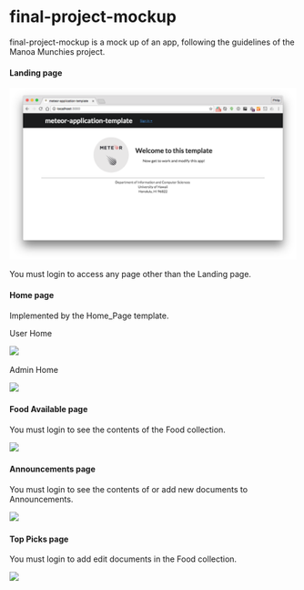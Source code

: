 # final-project-mockup

final-project-mockup is a mock up of an app, following the guidelines of the Manoa Munchies project.

#### Landing page

![](https://raw.githubusercontent.com/Enakano/final-project-mockup/master/doc/landing-page.png)

You must login to access any page other than the Landing page. 

#### Home page

Implemented by the Home_Page template. 

User Home

![](https://raw.githubusercontent.com/Enakano/final-project-mockup/master/doc/user-home.png)

Admin Home

![](https://raw.githubusercontent.com/Enakano/final-project-mockup/master/doc/admin-home.png)

#### Food Available page

You must login to see the contents of the Food collection.

![](https://raw.githubusercontent.com/Enakano/final-project-mockup/master/doc/food-available.png)

#### Announcements page

You must login to see the contents of or add new documents to Announcements.

![](https://raw.githubusercontent.com/Enakano/final-project-mockup/master/doc/announcements.png)

#### Top Picks page

You must login to add edit documents in the Food collection.

![](https://raw.githubusercontent.com/Enakano/final-project-mockup/master/doc/top-picks.png)
